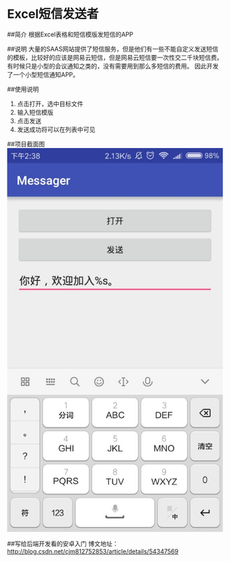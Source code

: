 # Excel短信发送者

##简介
根据Excel表格和短信模版发短信的APP

##说明
大量的SAAS网站提供了短信服务，但是他们有一些不能自定义发送短信的模板，比较好的应该是网易云短信，但是网易云短信要一次性交二千块短信费。
有时候只是小型的会议通知之类的，没有需要用到那么多短信的费用。
因此开发了一个小型短信通知APP。

##使用说明
1. 点击打开，选中目标文件
2. 输入短信模版
3. 点击发送
4. 发送成功将可以在列表中可见

##项目截面图
![Alt text](项目截面图.jpg)

##写给后端开发看的安卓入门
博文地址：http://blog.csdn.net/cjm812752853/article/details/54347569
